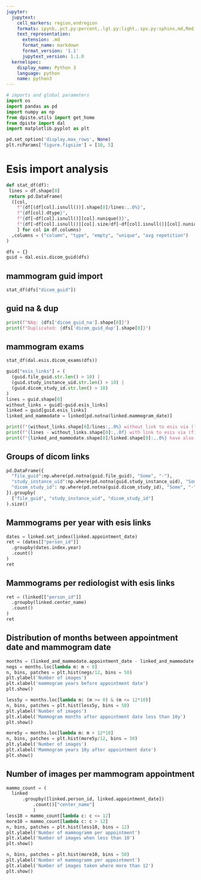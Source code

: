 ```yaml
---
jupyter:
  jupytext:
    cell_markers: region,endregion
    formats: ipynb,.pct.py:percent,.lgt.py:light,.spx.py:sphinx,md,Rmd,.pandoc.md:pandoc
    text_representation:
      extension: .md
      format_name: markdown
      format_version: '1.1'
      jupytext_version: 1.1.0
  kernelspec:
    display_name: Python 3
    language: python
    name: python3
---
```


```python tags=["hide-cell"]
# imports and global parameters
import os
import pandas as pd
import numpy as np
from dpiste.utils import get_home 
from dpiste import dal
import matplotlib.pyplot as plt

pd.set_option('display.max_rows', None)
plt.rcParams['figure.figsize'] = [10, 5]
```
# Esis import analysis

```python tags=["hide-cell"]
def stat_df(df):
 lines = df.shape[0]
 return pd.DataFrame(
  ([col, 
    f"{df[(df[col].isnull())].shape[0]/lines:,.0%}", 
    f"{df[col].dtype}", 
    f"{df[~df[col].isnull()][col].nunique()}",
    f"{df[~df[col].isnull()][col].size/df[~df[col].isnull()][col].nunique():.2f}"
    ] for col in df.columns)
  ,columns = ("column", "type", "empty", "unique", "avg repetition")
)

dfs = {}
guid = dal.esis.dicom_guid(dfs)
```

## mammogram guid import
```python tags=["hide-input"]
stat_df(dfs["dicom_guid"])
```

## guid na & dup
```python tags=["hide-input"]
print(f"NAq: {dfs['dicom_guid_na'].shape[0]}")
print(f"Duplicated: {dfs['dicom_guid_dup'].shape[0]}")
```

## mammogram exams
```python tags=["hide-input"]
stat_df(dal.esis.dicom_exams(dfs))
```

```python tags=["hide-input"]
guid["esis_links"] = (
  (guid.file_guid.str.len() > 10) |
  (guid.study_instance_uid.str.len() > 10) | 
  (guid.dicom_study_id.str.len() > 10)
)
lines = guid.shape[0]
without_links = guid[~guid.esis_links]
linked = guid[guid.esis_links]
linked_and_mammodate = linked[pd.notna(linked.mammogram_date)]

print(f"{without_links.shape[0]/lines:,.0%} without link to esis via (file_guid, study_instance_id or dicom_study_id)")
print(f"{lines - without_links.shape[0]:,.0f} with link to esis via (file_guid, study_instance_id or dicom_study_id)")
print(f"{linked_and_mammodate.shape[0]/linked.shape[0]:,.0%} have also a mammogram date")
```

## Groups of dicom links

```python tags=["hide-input"]
pd.DataFrame({
  "file_guid":np.where(pd.notna(guid.file_guid), "Some", "-"),
  "study_instance_uid":np.where(pd.notna(guid.study_instance_uid), "Some", "-"), 
  "dicom_study_id": np.where(pd.notna(guid.dicom_study_id), "Some", "-")
}).groupby(
  ["file_guid", "study_instance_uid", "dicom_study_id"]
).size()

```

## Mammograms per year with esis links

```python tags=["hide-input"]
dates = linked.set_index(linked.appointment_date)
ret = (dates[["person_id"]]
  .groupby(dates.index.year)
  .count()
)
ret
```
## Mammograms per rediologist with esis links

```python tags=["hide-input"]
ret = (linked[["person_id"]]
  .groupby(linked.center_name)
  .count()
)
ret
```

## Distribution of months between appointment date and mammogram date
```python tags=["hide-input"]
months = (linked_and_mammodate.appointment_date - linked_and_mammodate.mammogram_date).map(lambda d: d.days/30)
negs = months.loc[lambda m: m < 0]
n, bins, patches = plt.hist(negs/12, bins = 50)
plt.ylabel('Number of images')
plt.xlabel('mammogram years before appointment date')
plt.show()
```
 
```python tags=["hide-input"]
less5y = months.loc[lambda m: (m >= 0) & (m <= 12*10)]
n, bins, patches = plt.hist(less5y, bins = 50)
plt.ylabel('Number of images')
plt.xlabel('Mammogram months after appointment date less than 10y')
plt.show()
```

```python tags=["hide-input"]
more5y = months.loc[lambda m: m > 12*10]
n, bins, patches = plt.hist(more5y/12, bins = 50)
plt.ylabel('Number of images')
plt.xlabel('Mammogram years 10y after appointment date')
plt.show()
```
## Number of images per mammogram appointment
```python tags=["hide-input"]
mammo_count = (
  linked
      .groupby([linked.person_id, linked.appointment_date])
          .count()["center_name"]
          )
less10 = mammo_count[lambda c: c <= 12]
more10 = mammo_count[lambda c: c > 12]
n, bins, patches = plt.hist(less10, bins = 12)
plt.ylabel('Number of mammogramm per appointment')
plt.xlabel('Number of images when less than 10')
plt.show()

n, bins, patches = plt.hist(more10, bins = 50)
plt.ylabel('Number of mammogramm per appointment')
plt.xlabel('Number of images taken where more than 12')
plt.show()
```


